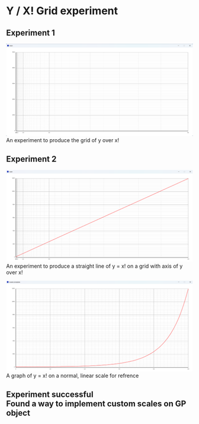 # Y / X! Grid experiment

## Experiment 1

![Y / X!](Screenshots/Screenshot.png)
An experiment to produce the grid of y over x!

## Experiment 2

![y = x! on Y / X!](Screenshots/Screenshot2.png)
An experiment to produce a straight line of y = x! on a grid with axis of y over x!

![normal](Screenshots/Screenshot3.png)
A graph of y = x! on a normal, linear scale for refrence

## Experiment successful <br> Found a way to implement custom scales on GP object
